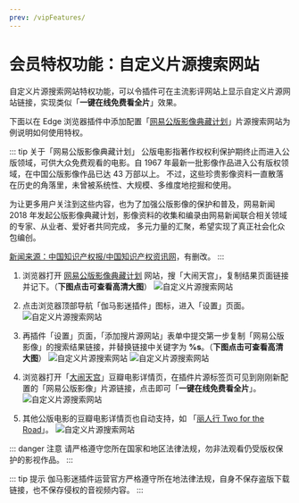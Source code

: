 ```yaml
---
prev: /vipFeatures/
---
```


# 会员特权功能：自定义片源搜索网站

自定义片源搜索网站特权功能，可以令插件可在主流影评网站上显示自定义片源网站链接，实现类似「**一键在线免费看全片**」效果。

下面以在 Edge 浏览器插件中添加配置「[网易公版影像典藏计划](https://public.163.com/)」片源搜索网站为例说明如何使用特权。

::: tip 关于「网易公版影像典藏计划」
公版电影指著作权权利保护期终止而进入公版领域，可供大众免费观看的电影。自 1967 年最新一批影像作品进入公有版权领域，在中国公版影像作品已达 43 万部以上。
不过，这些珍贵影像资料一直散落在历史的角落里，未曾被系统性、大规模、多维度地挖掘和使用。

为让更多用户关注到这些内容，也为了加强公版影像的保护和普及，网易新闻 2018 年发起公版影像典藏计划，影像资料的收集和编录由网易新闻联合相关领域的专家、从业者、爱好者共同完成，
多元力量的汇聚，希望实现了真正社会化众包编创。

[新闻来源：中国知识产权报/中国知识产权资讯网](http://www.iprchn.com/Index_NewsContent.aspx?newsId=113526)，有删改。
:::

1. 浏览器打开 [网易公版影像典藏计划](https://public.163.com/) 网站，搜「大闹天宫」，复制结果页面链接并记下。（**下图点击可查看高清大图**） ![自定义片源搜索网站](/assets/vipFeatures/customSearchWs/1.png)

1. 点击浏览器顶部导航「伽马影迷插件」图标，进入「设置」页面。 ![自定义片源搜索网站](/assets/vipFeatures/customSearchWs/2.png)

1. 再插件「设置」页面，「添加搜片源网站」表单中提交第一步复制「网易公版影像」的搜索结果链接，并替换链接中关键字为 **%s**。（**下图点击可查看高清大图**） ![自定义片源搜索网站](/assets/vipFeatures/customSearchWs/3.png) ![自定义片源搜索网站](/assets/vipFeatures/customSearchWs/4.png)

1. 浏览器打开「[大闹天宫](https://movie.douban.com/subject/1418019/)」豆瓣电影详情页，在插件片源标签页可见到刚刚新配置的「网易公版影像」片源链接，点击即可「**一键在线免费看全片**」。 ![自定义片源搜索网站](/assets/vipFeatures/customSearchWs/5.png)

1. 其他公版电影的豆瓣电影详情页也自动支持，如 「[丽人行 Two for the Road](https://movie.douban.com/subject/1293489/)」。 ![自定义片源搜索网站](/assets/vipFeatures/customSearchWs/6.png)

::: danger 注意
请严格遵守您所在国家和地区法律法规，勿非法观看仍受版权保护的影视作品。
:::

::: tip 提示
伽马影迷插件运营官方严格遵守所在地法律法规，自身不保存盗版下载链接，也不保存侵权的音视频内容。
:::
